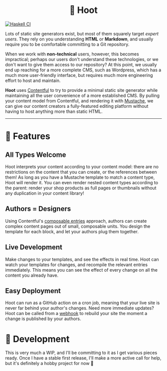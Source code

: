 # <div align="center">🦉 Hoot</div>

[<img alt="Haskell CI" src="https://github.com/i-am-tom/hoot/workflows/Haskell%20CI/badge.svg?branch=main">](https://github.com/i-am-tom/hoot/actions?query=workflow%3A%22Haskell+CI%22)

Lots of static site generators exist, but most of them squarely target _expert
users_. They rely on you understanding __HTML__ or __Markdown__, and usually
require you to be comfortable committing to a Git repository.

When we work with __non-technical__ users, however, this becomes impractical;
perhaps our users don't understand these technologies, or we don't want to give
them access to our repository? At this point, we usually end up reaching for a
more complete CMS, such as Wordpress, which has a much more user-friendly
interface, but requires much more engineering effort to host and maintain.

__Hoot__ uses [Contentful](https://www.contentful.com) to try to provide a
minimal static site generator while maintaining all the user convenience of a
more established CMS. By pulling your content model from Contentful, and
rendering it with [Mustache](http://mustache.github.io/), we can give our
content creators a fully-featured editing platform without having to host
anything more than static HTML.

---

# 👑 Features

## All Types Welcome

Hoot interprets your content according to your content model: there are no
restrictions on the content that you can create, or the references between
them! As long as you have a Mustache template to match a content type, Hoot
will render it. You can even render nested content types according to the
parent: render your shop products as full pages or thumbnails without any
duplication in your content library!

## Authors = Designers

Using Contentful's [composable entries](https://www.contentful.com/blog/2018/04/25/get-up-to-speed-on-composable-entries/)
approach, authors can create complex content pages out of small, composable
units. You design the template for each block, and let your authors plug them
together.

## Live Development

Make changes to your templates, and see the effects in real time. Hoot can
watch your templates for changes, and recompile the relevant entries
immediately. This means you can see the effect of every change on all the
content you already have.

## Easy Deployment

Hoot can run as a GitHub action on a cron job, meaning that your live site is
never far behind your author's changes. Need more immediate updates? Hoot can
be called from a [webhook](https://www.contentful.com/developers/docs/concepts/webhooks/)
to rebuild your site the moment a change is published by your authors.

# 🚧 Development

This is very much a WIP, and I'll be committing to it as I get various pieces
ready. Once I have a stable first release, I'll make a more active call for
help, but it's definitely a hobby project for now 🙂
